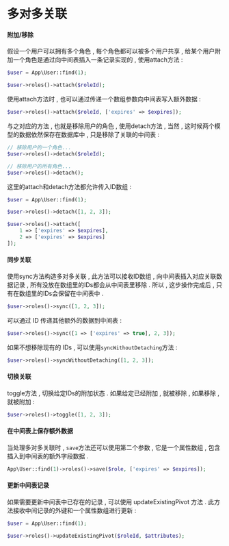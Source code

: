 # 多对多关联

#### 附加/移除

假设一个用户可以拥有多个角色 , 每个角色都可以被多个用户共享 , 给某个用户附加一个角色是通过向中间表插入一条记录实现的 , 使用attach方法 :

```php
$user = App\User::find(1);

$user->roles()->attach($roleId);
```

使用attach方法时 , 也可以通过传递一个数组参数向中间表写入额外数据 :

```php
$user->roles()->attach($roleId, ['expires' => $expires]);
```

与之对应的方法 , 也就是移除用户的角色 , 使用detach方法 , 当然 , 这时候两个模型的数据依然保存在数据库中 , 只是移除了关联的中间表 :

```php
// 移除用户的一个角色...
$user->roles()->detach($roleId);

// 移除用户的所有角色...
$user->roles()->detach();
```

这里的attach和detach方法都允许传入ID数组 :

```php
$user = App\User::find(1);

$user->roles()->detach([1, 2, 3]);

$user->roles()->attach([
    1 => ['expires' => $expires],
    2 => ['expires' => $expires]
]);
```

#### 同步关联

使用sync方法构造多对多关联 , 此方法可以接收ID数组 , 向中间表插入对应关联数据记录 , 所有没放在数组里的IDs都会从中间表里移除 . 所以 , 这步操作完成后 , 只有在数组里的IDs会保留在中间表中 .

```php
$user->roles()->sync([1, 2, 3]);
```

可以通过 ID 传递其他额外的数据到中间表 :

```php
$user->roles()->sync([1 => ['expires' => true], 2, 3]);
```

如果不想移除现有的 IDs , 可以使用`syncWithoutDetaching`方法 :

```php
$user->roles()->syncWithoutDetaching([1, 2, 3]);
```

#### 切换关联

toggle方法 , 切换给定IDs的附加状态 . 如果给定已经附加 , 就被移除 , 如果移除 , 就被附加 :

```php
$user->roles()->toggle([1, 2, 3]);
```

#### 在中间表上保存额外数据

当处理多对多关联时 , `save`方法还可以使用第二个参数 , 它是一个属性数组 , 包含插入到中间表的额外字段数据 .

```php
App\User::find(1)->roles()->save($role, ['expires' => $expires]);
```

#### 更新中间表记录

如果需要更新中间表中已存在的记录 , 可以使用 updateExistingPivot 方法 . 此方法接收中间记录的外键和一个属性数组进行更新 :

```php
$user = App\User::find(1);

$user->roles()->updateExistingPivot($roleId, $attributes);
```



